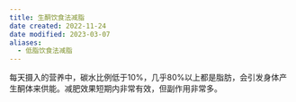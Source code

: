```yaml
---
title: 生酮饮食法减脂
date created: 2022-11-24
date modified: 2023-03-07
aliases:
  - 低脂饮食法减脂
---
```


每天摄入的营养中，碳水比例低于10%，几乎80%以上都是脂肪，会引发身体产生酮体来供能。减肥效果短期内非常有效，但副作用非常多。
